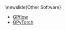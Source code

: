\newslide{Other Software}

* [GPflow](https://github.com/GPflow/GPflow)
* [GPyTorch](https://github.com/cornellius-gp/gpytorch)
